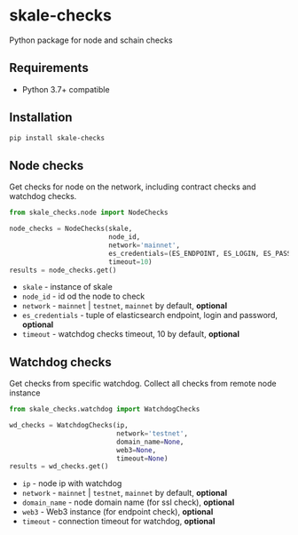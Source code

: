 # skale-checks
Python package for node and schain checks

## Requirements

* Python 3.7+ compatible

## Installation

```bash
pip install skale-checks
```

## Node checks

Get checks for node on the network, including contract checks and watchdog checks.

```python
from skale_checks.node import NodeChecks

node_checks = NodeChecks(skale, 
                         node_id, 
                         network='mainnet',
                         es_credentials=(ES_ENDPOINT, ES_LOGIN, ES_PASSWORD),
                         timeout=10)
results = node_checks.get()
```

* `skale` - instance of skale
* `node_id` - id od the node to check
* `network` - `mainnet` | `testnet`, `mainnet` by default, **optional**
* `es_credentials` - tuple of elasticsearch endpoint, login and password, **optional**
* `timeout` - watchdog checks timeout, 10 by default, **optional** 

## Watchdog checks

Get checks from specific watchdog. Collect all checks from remote node instance

```python
from skale_checks.watchdog import WatchdogChecks

wd_checks = WatchdogChecks(ip, 
                           network='testnet', 
                           domain_name=None, 
                           web3=None, 
                           timeout=None)
results = wd_checks.get()
```

* `ip` - node ip with watchdog
* `network` - `mainnet` | `testnet`, `mainnet` by default, **optional**
* `domain_name` - node domain name (for ssl check), **optional**
* `web3` - Web3 instance (for endpoint check), **optional**
* `timeout` - connection timeout for watchdog, **optional**
